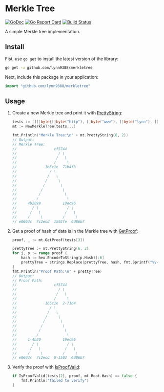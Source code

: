 # Merkle Tree

[![GoDoc](https://godoc.org/github.com/lynn9388/merkletree?status.svg)](https://godoc.org/github.com/lynn9388/merkletree)
[![Go Report Card](https://goreportcard.com/badge/github.com/lynn9388/merkletree)](https://goreportcard.com/report/github.com/lynn9388/merkletree)
[![Build Status](https://travis-ci.com/lynn9388/merkletree.svg?branch=master)](https://travis-ci.com/lynn9388/merkletree)

A simple Merkle tree implementation.

## Install

Fist, use `go get` to install the latest version of the library:

```sh
go get -u github.com/lynn9388/merkletree
```

Next, include this package in your application:

```go
import "github.com/lynn9388/merkletree"
```

## Usage

1. Create a new Merkle tree and print it with [PrettyString](https://godoc.org/github.com/lynn9388/merkletree#MerkleTree.PrettyString):

    ```go
    tests := [][]byte{[]byte("http"), []byte("www"), []byte("lynn"), []byte("9388"), []byte("com")}
    mt := NewMerkleTree(tests...)

    fmt.Println("Merkle Tree:\n" + mt.PrettyString(6, 2))
    // Output:
    // Merkle Tree:
    //                 cf5744
    //                   / \
    //                  /   \
    //                 /     \
    //             1b5c1e  71b4f3
    //               / \
    //              /   \
    //             /     \
    //            /       \
    //           /         \
    //          /           \
    //         /             \
    //     4b2099          19ec96
    //       / \             / \
    //      /   \           /   \
    //     /     \         /     \
    // e0603c  7c2ecd  1502fe  6d86b7
    ```

1. Get a proof of hash of data is in the Merkle tree with [GetProof](https://godoc.org/github.com/lynn9388/merkletree#MerkleTree.GetProof):

    ```go
    proof, _ := mt.GetProof(tests[3])

    prettyTree := mt.PrettyString(6, 2)
    for i, p := range proof {
        hash := hex.EncodeToString(p.Hash)[:6]
        prettyTree = strings.Replace(prettyTree, hash, fmt.Sprintf("%v-%v", i, hash[:4]), 1)
    }
    fmt.Println("Proof Path:\n" + prettyTree)
    // Output:
    // Proof Path:
    //                 cf5744
    //                   / \
    //                  /   \
    //                 /     \
    //             1b5c1e  2-71b4
    //               / \
    //              /   \
    //             /     \
    //            /       \
    //           /         \
    //          /           \
    //         /             \
    //     1-4b20          19ec96
    //       / \             / \
    //      /   \           /   \
    //     /     \         /     \
    // e0603c  7c2ecd  0-1502  6d86b7
    ```

1. Verify the proof with [IsProofValid](https://godoc.org/github.com/lynn9388/merkletree#IsProofValid):

    ```go
    if IsProofValid(tests[2], proof, mt.Root.Hash) == false {
        fmt.Println("failed to verify")
    }
    ```
